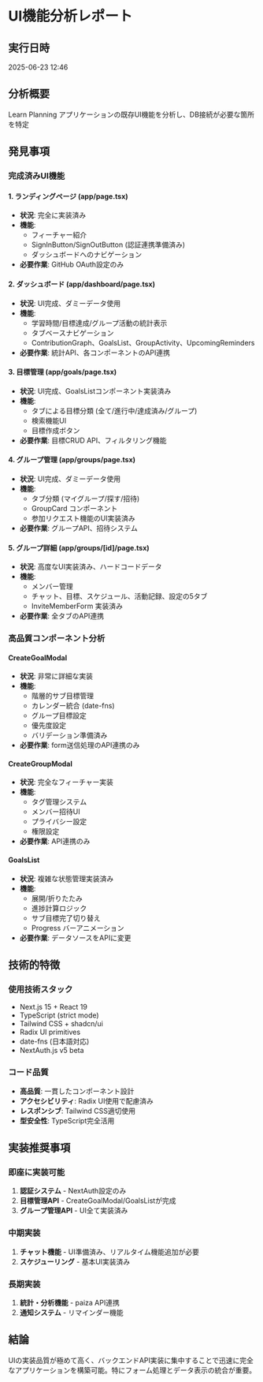 # UI機能分析レポート

## 実行日時
2025-06-23 12:46

## 分析概要
Learn Planning アプリケーションの既存UI機能を分析し、DB接続が必要な箇所を特定

## 発見事項

### 完成済みUI機能

#### 1. ランディングページ (app/page.tsx)
- **状況**: 完全に実装済み
- **機能**: 
  - フィーチャー紹介
  - SignInButton/SignOutButton (認証連携準備済み)
  - ダッシュボードへのナビゲーション
- **必要作業**: GitHub OAuth設定のみ

#### 2. ダッシュボード (app/dashboard/page.tsx)
- **状況**: UI完成、ダミーデータ使用
- **機能**:
  - 学習時間/目標達成/グループ活動の統計表示
  - タブベースナビゲーション
  - ContributionGraph、GoalsList、GroupActivity、UpcomingReminders
- **必要作業**: 統計API、各コンポーネントのAPI連携

#### 3. 目標管理 (app/goals/page.tsx)
- **状況**: UI完成、GoalsListコンポーネント実装済み
- **機能**:
  - タブによる目標分類 (全て/進行中/達成済み/グループ)
  - 検索機能UI
  - 目標作成ボタン
- **必要作業**: 目標CRUD API、フィルタリング機能

#### 4. グループ管理 (app/groups/page.tsx)
- **状況**: UI完成、ダミーデータ使用
- **機能**:
  - タブ分類 (マイグループ/探す/招待)
  - GroupCard コンポーネント
  - 参加リクエスト機能のUI実装済み
- **必要作業**: グループAPI、招待システム

#### 5. グループ詳細 (app/groups/[id]/page.tsx)
- **状況**: 高度なUI実装済み、ハードコードデータ
- **機能**:
  - メンバー管理
  - チャット、目標、スケジュール、活動記録、設定の5タブ
  - InviteMemberForm 実装済み
- **必要作業**: 全タブのAPI連携

### 高品質コンポーネント分析

#### CreateGoalModal
- **状況**: 非常に詳細な実装
- **機能**:
  - 階層的サブ目標管理
  - カレンダー統合 (date-fns)
  - グループ目標設定
  - 優先度設定
  - バリデーション準備済み
- **必要作業**: form送信処理のAPI連携のみ

#### CreateGroupModal  
- **状況**: 完全なフィーチャー実装
- **機能**:
  - タグ管理システム
  - メンバー招待UI
  - プライバシー設定
  - 権限設定
- **必要作業**: API連携のみ

#### GoalsList
- **状況**: 複雑な状態管理実装済み
- **機能**:
  - 展開/折りたたみ
  - 進捗計算ロジック
  - サブ目標完了切り替え
  - Progress バーアニメーション
- **必要作業**: データソースをAPIに変更

## 技術的特徴

### 使用技術スタック
- Next.js 15 + React 19
- TypeScript (strict mode)
- Tailwind CSS + shadcn/ui
- Radix UI primitives
- date-fns (日本語対応)
- NextAuth.js v5 beta

### コード品質
- **高品質**: 一貫したコンポーネント設計
- **アクセシビリティ**: Radix UI使用で配慮済み
- **レスポンシブ**: Tailwind CSS適切使用
- **型安全性**: TypeScript完全活用

## 実装推奨事項

### 即座に実装可能
1. **認証システム** - NextAuth設定のみ
2. **目標管理API** - CreateGoalModal/GoalsListが完成
3. **グループ管理API** - UI全て実装済み

### 中期実装
1. **チャット機能** - UI準備済み、リアルタイム機能追加が必要
2. **スケジューリング** - 基本UI実装済み

### 長期実装
1. **統計・分析機能** - paiza API連携
2. **通知システム** - リマインダー機能

## 結論
UIの実装品質が極めて高く、バックエンドAPI実装に集中することで迅速に完全なアプリケーションを構築可能。特にフォーム処理とデータ表示の統合が重要。